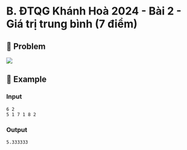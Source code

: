 # B. ĐTQG Khánh Hoà 2024 - Bài 2 - Giá trị trung bình (7 điểm)

## 📖 Problem

![](https://espresso.codeforces.com/6c775156e161ed0db00ad8bbf5ae0ec578848561.png)


## 🧠 Example

### Input

```text
6 2
5 1 7 1 8 2
```

### Output

```text
5.333333
```


